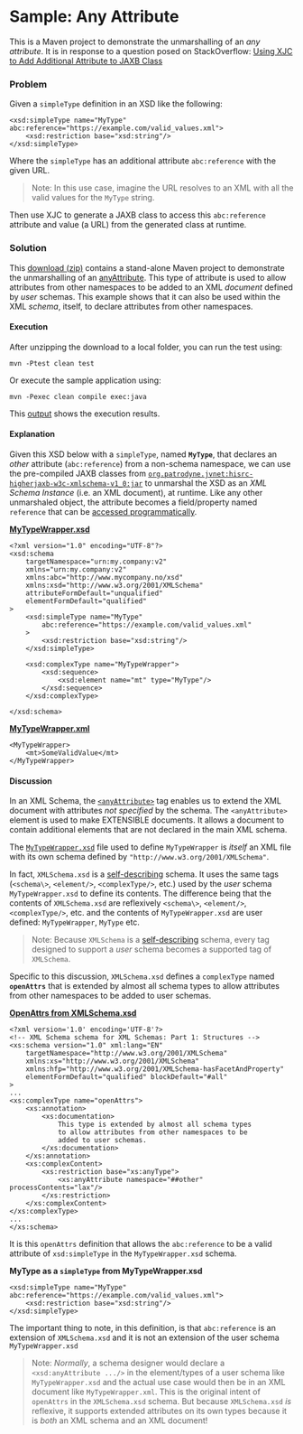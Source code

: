 # Sample: Any Attribute

This is a Maven project to demonstrate the unmarshalling of an *any attribute*. It is in response to a question posed on 
StackOverflow: [Using XJC to Add Additional Attribute to JAXB Class](https://stackoverflow.com/questions/77995165/)

### Problem

Given a `simpleType` definition in an XSD like the following:

~~~
<xsd:simpleType name="MyType" abc:reference="https://example.com/valid_values.xml">
    <xsd:restriction base="xsd:string"/>
</xsd:simpleType>
~~~

Where the `simpleType` has an additional attribute `abc:reference` with the given URL. 

> Note: In this use case, imagine the URL resolves to an XML with all the valid values for the `MyType` string.

Then use XJC to generate a JAXB class to access this `abc:reference` attribute and value (a URL) from the generated class at runtime.

### Solution

This [download (zip)][2] contains a stand-alone Maven project to demonstrate the unmarshalling of an [anyAttribute][7]. This type of attribute is used to allow attributes from other namespaces to be added to an XML *document* defined by *user* schemas. This example shows that it can also be used within the XML *schema*, itself, to declare attributes from other namespaces.

#### Execution

After unzipping the download to a local folder, you can run the test using:

~~~
mvn -Ptest clean test
~~~

Or execute the sample application using:

~~~
mvn -Pexec clean compile exec:java
~~~

This [output][9] shows the execution results.

#### Explanation

Given this XSD below with a `simpleType`, named **`MyType`**, that declares an *other* attribute (`abc:reference`) from a non-schema namespace, we can use the pre-compiled JAXB classes from [`org.patrodyne.jvnet:hisrc-higherjaxb-w3c-xmlschema-v1_0:jar`][8] to unmarshal the XSD as an *XML Schema Instance* (i.e. an XML document), at runtime. Like any other unmarshaled object, the attribute becomes a field/property named `reference` that can be [accessed programmatically][15].

[**MyTypeWrapper.xsd**][12]
~~~
<?xml version="1.0" encoding="UTF-8"?>
<xsd:schema
    targetNamespace="urn:my.company:v2"
    xmlns="urn:my.company:v2"
    xmlns:abc="http://www.mycompany.no/xsd"
    xmlns:xsd="http://www.w3.org/2001/XMLSchema"
    attributeFormDefault="unqualified"
    elementFormDefault="qualified"
>
    <xsd:simpleType name="MyType"
        abc:reference="https://example.com/valid_values.xml"
    >
        <xsd:restriction base="xsd:string"/>
    </xsd:simpleType>

    <xsd:complexType name="MyTypeWrapper">
        <xsd:sequence>
            <xsd:element name="mt" type="MyType"/>
        </xsd:sequence>
    </xsd:complexType>

</xsd:schema>
~~~

[**MyTypeWrapper.xml**][17]
~~~
<MyTypeWrapper>
    <mt>SomeValidValue</mt>
</MyTypeWrapper>
~~~

#### Discussion

In an XML Schema, the [`<anyAttribute>`][7] tag enables us to extend the XML document with attributes *not specified* by the schema. The `<anyAttribute>` element is used to make EXTENSIBLE documents. It allows a document to contain additional elements that are not declared in the main XML schema.

The [`MyTypeWrapper.xsd`][12] file used to define `MyTypeWrapper` is *itself* an XML file with its own schema defined by `"http://www.w3.org/2001/XMLSchema"`.

In fact, `XMLSchema.xsd` is a [self-describing](https://www.w3.org/TR/NOTE-xml-schema-req#Principles) schema. It uses the same tags (`<schema\>`, `<element/>`, `<complexType/>`, etc.) used by the *user* schema `MyTypeWrapper.xsd` to define its contents. The difference being that the contents of `XMLSchema.xsd` are reflexively `<schema\>`, `<element/>`, `<complexType/>`, etc. and the contents of `MyTypeWrapper.xsd` are user defined: `MyTypeWrapper`, `MyType` etc.

> Note: Because `XMLSchema` is a [self-describing](https://www.w3.org/TR/NOTE-xml-schema-req#Principles) schema, every tag designed to support a *user* schema becomes a supported tag of `XMLSchema`.

Specific to this discussion, `XMLSchema.xsd` defines a `complexType` named **`openAttrs`** that is extended by almost all schema types to allow attributes from other namespaces to be added to user schemas.

[**OpenAttrs from XMLSchema.xsd**](https://github.com/patrodyne/hisrc-higherjaxb/blob/75a6dad594c7078664b234d9b57588047978a239/w3c/schemas/src/main/resources/w3c/2001/XMLSchema.xsd#L100)
~~~
<?xml version='1.0' encoding='UTF-8'?>
<!-- XML Schema schema for XML Schemas: Part 1: Structures -->
<xs:schema version="1.0" xml:lang="EN"
    targetNamespace="http://www.w3.org/2001/XMLSchema"
    xmlns:xs="http://www.w3.org/2001/XMLSchema"
    xmlns:hfp="http://www.w3.org/2001/XMLSchema-hasFacetAndProperty"
    elementFormDefault="qualified" blockDefault="#all"
>
...
<xs:complexType name="openAttrs">
    <xs:annotation>
        <xs:documentation>
            This type is extended by almost all schema types
            to allow attributes from other namespaces to be
            added to user schemas.
        </xs:documentation>
    </xs:annotation>
    <xs:complexContent>
        <xs:restriction base="xs:anyType">
            <xs:anyAttribute namespace="##other" processContents="lax"/>
        </xs:restriction>
    </xs:complexContent>
</xs:complexType>
...
</xs:schema>
~~~

It is this `openAttrs` definition that allows the `abc:reference` to be a valid attribute of `xsd:simpleType` in the `MyTypeWrapper.xsd` schema.

**MyType as a `simpleType` from MyTypeWrapper.xsd**
~~~
<xsd:simpleType name="MyType" abc:reference="https://example.com/valid_values.xml">
    <xsd:restriction base="xsd:string"/>
</xsd:simpleType>
~~~

The important thing to note, in this definition, is that `abc:reference` is an extension of `XMLSchema.xsd` and it is not an extension of the user schema `MyTypeWrapper.xsd`

> Note: *Normally*, a schema designer would declare a `<xsd:anyAttribute .../>` in the element/types of a user schema like `MyTypeWrapper.xsd` and the actual use case would then be in an XML document like `MyTypeWrapper.xml`. This is the original intent of `openAttrs` in the `XMLSchema.xsd` schema. But because `XMLSchema.xsd`
*is* reflexive, it supports extended attributes on its own types because it is *both* an XML schema and an XML document!

<!-- References -->

[1]: https://github.com/patrodyne/hisrc-higherjaxb/blob/master/assembly/samples/any-attribute/OUTPUT.txt
[2]: https://github.com/patrodyne/hisrc-higherjaxb/releases/download/2.2.1/hisrc-higherjaxb-sample-any-attribute-2.2.1-mvn-src.zip
[4]: https://github.com/patrodyne/hisrc-higherjaxb#readme
[5]: https://github.com/patrodyne/hisrc-hyperjaxb-annox#readme
[6]: https://github.com/patrodyne/hisrc-basicjaxb#readme
[7]: https://www.w3schools.com/xml/schema_complex_anyattribute.asp
[8]: https://central.sonatype.com/artifact/org.patrodyne.jvnet/hisrc-higherjaxb-w3c-xmlschema-v1_0
[9]: https://github.com/patrodyne/hisrc-higherjaxb/blob/master/assembly/samples/any-attribute/OUTPUT.txt
[10]: https://github.com/patrodyne/hisrc-higherjaxb/blob/master/assembly/samples/any-attribute/README.md
[11]: https://github.com/patrodyne/hisrc-higherjaxb/blob/master/assembly/samples/any-attribute/project-pom.xml
[12]: https://github.com/patrodyne/hisrc-higherjaxb/blob/master/assembly/samples/any-attribute/src/main/resources/MyTypeWrapper.xsd
[13]: https://github.com/patrodyne/hisrc-higherjaxb/blob/master/assembly/samples/any-attribute/src/main/resources/MyTypeWrapper.xjb
[14]: https://github.com/patrodyne/hisrc-higherjaxb/blob/master/assembly/samples/any-attribute/src/main/java/my/company/XsJaxbContext.java
[15]: https://github.com/patrodyne/hisrc-higherjaxb/blob/master/assembly/samples/any-attribute/src/main/java/my/company/Main.java
[16]: https://github.com/patrodyne/hisrc-higherjaxb/blob/master/assembly/samples/any-attribute/src/main/java/my/company/MtJaxbContext.java
[17]: https://github.com/patrodyne/hisrc-higherjaxb/blob/master/assembly/samples/any-attribute/src/test/samples/MyTypeWrapper.xml
[18]: https://github.com/patrodyne/hisrc-higherjaxb/blob/master/assembly/samples/any-attribute/src/test/resources/jvmsystem.arguments
[19]: https://github.com/patrodyne/hisrc-higherjaxb/blob/master/assembly/samples/any-attribute/src/test/resources/jvmsystem.properties
[20]: https://github.com/patrodyne/hisrc-higherjaxb/blob/master/assembly/samples/any-attribute/src/test/resources/simplelogger.properties
[21]: https://github.com/patrodyne/hisrc-higherjaxb/blob/master/assembly/samples/any-attribute/src/test/java/my/company/v2/MyTypeWrapperTest.java

